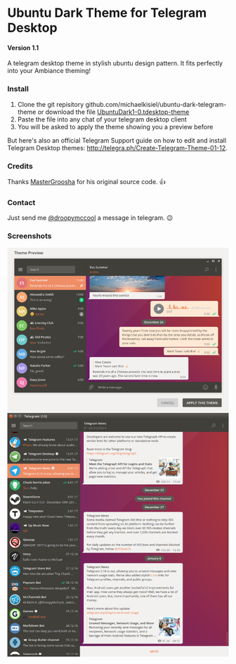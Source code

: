 # Ubuntu Dark Theme for Telegram Desktop
#### Version 1.1
A telegram desktop theme in stylish ubuntu design pattern. It fits perfectly into your Ambiance theming!

### Install
1. Clone the git repisitory github.com/michaelkisiel/ubuntu-dark-telegram-theme or download the file [UbuntuDark1-0.tdesktop-theme](https://github.com/michaelkisiel/ubuntu-dark-telegram-theme/blob/master/UbuntuDark1-0.tdesktop-theme)
2. Paste the file into any chat of your telegram desktop client
3. You will be asked to apply the theme showing you a preview before

But here's also an official Telegram Support guide on how to edit and install Telegram Desktop themes: http://telegra.ph/Create-Telegram-Theme-01-12.

### Credits
Thanks [MasterGroosha](https://github.com/MasterGroosha/telegram-soliddark-theme) for his original source code. :thumbsup:

### Contact
Just send me [@droopymccool](https://t.me/droopymccool) a message in telegram. :wink:

### Screenshots
![](UbuntuDarkScreenshot.png)
![](ubuntu-dark-telegram-theme.png)
